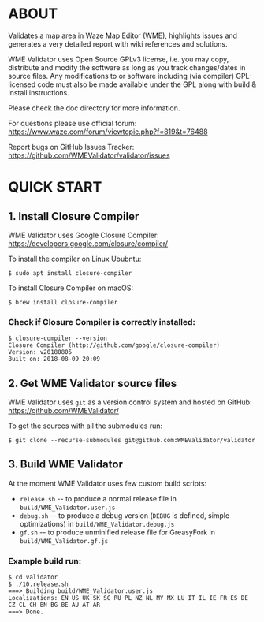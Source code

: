 ABOUT
=====
Validates a map area in Waze Map Editor (WME), highlights issues and generates
a very detailed report with wiki references and solutions.

WME Validator uses Open Source GPLv3 license, i.e. you may copy,
distribute and modify the software as long as you track changes/dates
in source files. Any modifications to or software including
(via compiler) GPL-licensed code must also be made available under
the GPL along with build & install instructions.

Please check the doc directory for more information.

For questions please use official forum:<br/>
https://www.waze.com/forum/viewtopic.php?f=819&t=76488

Report bugs on GitHub Issues Tracker:<br/>
https://github.com/WMEValidator/validator/issues


QUICK START
===========
## 1. Install Closure Compiler
WME Validator uses Google Closure Compiler:<br/>
https://developers.google.com/closure/compiler/

To install the compiler on Linux Ububntu:

    $ sudo apt install closure-compiler

To install Closure Compiler on macOS:

    $ brew install closure-compiler

### Check if Closure Compiler is correctly installed:

    $ closure-compiler --version
    Closure Compiler (http://github.com/google/closure-compiler)
    Version: v20180805
    Built on: 2018-08-09 20:09

## 2. Get WME Validator source files
WME Validator uses `git` as a version control system and hosted on GitHub:<br/>
https://github.com/WMEValidator/

To get the sources with all the submodules run:

    $ git clone --recurse-submodules git@github.com:WMEValidator/validator

## 3. Build WME Validator
At the moment WME Validator uses few custom build scripts:
 - `release.sh` -- to produce a normal release file in `build/WME_Validator.user.js`
 - `debug.sh` -- to produce a debug version (`DEBUG` is defined, simple
   optimizations) in `build/WME_Validator.debug.js`
 - `gf.sh` -- to produce unminified release file for GreasyFork in  `build/WME_Validator.gf.js`

### Example build run:

    $ cd validator
    $ ./10.release.sh
    ===> Building build/WME_Validator.user.js
    Localizations: EN US UK SK SG RU PL NZ NL MY MX LU IT IL IE FR ES DE CZ CL CH BN BG BE AU AT AR
    ===> Done.
